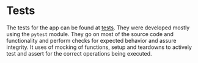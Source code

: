 # Tests #
The tests for the app can be found at [tests](/tests/). They were developed mostly using the `pytest` module. They go on
most of the source code and functionality and perform checks for expected behavior and assure integrity. It uses of
mocking of functions, setup and teardowns to actively test and assert for the correct operations being executed.


